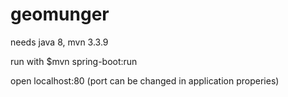 # geomunger
needs java 8, mvn 3.3.9

run with 
$mvn spring-boot:run

open localhost:80  (port can be changed in application properies)
